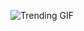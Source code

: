 ![Trending GIF](https://media4.giphy.com/media/lptIayuGHV9Utu3iTv/giphy.gif?cid=8bb21772l8tdw577qcsv31xp6gjwif22t8mcdz85cmvoalkn&ep=v1_gifs_search&rid=giphy.gif&ct=g)
